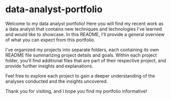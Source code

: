 # data-analyst-portfolio


Welcome to my data analyst portfolio! Here you will find my recent work as a data analyst that contains new techniques and technologies I've learned and would like to showcase. In this README, I'll provide a general overview of what you can expect from this portfolio.

I've organized my projects into separate folders, each containing its own README file summarizing project details and goals. Within each project folder, you'll find additional files that are part of their respective project, and provide further insights and explanations.

Feel free to explore each project to gain a deeper understanding of the analyses conducted and the insights uncovered.

Thank you for visiting, and I hope you find my portfolio informative!